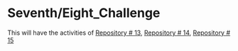 # Seventh/Eight_Challenge

This will have the activities of [Repository # 13](https://github.com/fegonzalez7/poo_unal_clase13), 
[Repository # 14](https://github.com/fegonzalez7/poo_unal_clase14), [Repository # 15](https://github.com/fegonzalez7/poo_unal_clase13)
